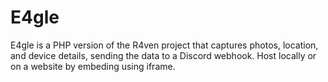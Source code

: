 # E4gle
  E4gle is a PHP version of the R4ven project that captures photos, location, and device details, sending the data to a Discord webhook. Host locally or on a website by embeding using iframe.
